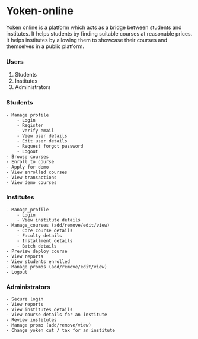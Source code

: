 # Yoken-online
Yoken online is a platform which acts as a bridge between students and institutes. It helps students by finding suitable courses at reasonable prices. It helps institutes by allowing them to showcase their courses and themselves in a public platform.

### Users
  1. Students
  2. Institutes
  3. Administrators

### Students
	- Manage profile
		- Login
		- Register
		- Verify email
		- View user details
		- Edit user details
		- Request forgot password
		- Logout
	- Browse courses
	- Enroll to course	
	- Apply for demo
	- View enrolled courses
	- View transactions
	- View demo courses
  
### Institutes
	- Manage_profile
		- Login
		- View institute details
	- Manage_courses (add/remove/edit/view)
		- Core course details
		- Faculty details
		- Installment details
		- Batch details
	- Preview deploy course
	- View reports
	- View students enrolled
	- Manage promos (add/remove/edit/view)
	- Logout
  
### Administrators
	- Secure login
	- View reports
	- View institutes_details
	- View course details for an institute
	- Review institutes
	- Manage promo (add/remove/view)
	- Change yoken cut / tax for an institute

